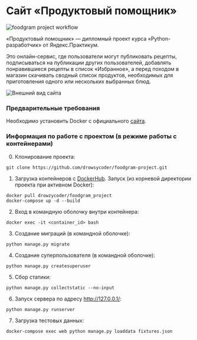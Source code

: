 # Сайт «Продуктовый помощник»
![foodgram project workflow](https://github.com/drowsycoder/foodgram-project/actions/workflows/foodgram_workflow.yml/badge.svg)

«Продуктовый помощник» — дипломный проект курса «Python-разработчик» от Яндекс.Практикум.

Это онлайн-сервис, где пользователи могут публиковать рецепты, подписываться на публикации других пользователей, добавлять понравившиеся рецепты в список «Избранное», а перед походом в магазин скачивать сводный список продуктов, необходимых для приготовления одного или нескольких выбранных блюд.

![Внешний вид сайта](https://github.com/drowsycoder/foodgram-project/blob/master/foodgram.png?raw=true)

### Предварительные требования

Необходимо установить Docker с официального [сайта](https://www.docker.com/products/docker-desktop).

### Информация по работе с проектом (в режиме работы с контейнерами)

0. Клонирование проекта:
```
git clone https://github.com/drowsycoder/foodgram-project.git
```
1. Загрузка контейнеров с [DockerHub](https://hub.docker.com/repository/docker/drowzycoder/foodgram_project). Запуск (из корневой директории проекта при активном Docker):
```
docker pull drowzycoder/foodgram_project
docker-compose up -d --build
```
2. Вход в командную оболочку внутри контейнера:
```
docker exec -it <container_id> bash
```
3. Создание миграций (в командной оболочке):
```
python manage.py migrate
```
4. Создание суперпользователя (в командной оболочке):
```
python manage.py createsuperuser
```
5. Сбор статики:
```
python manage.py collectstatic --no-input
```
6. Запуск сервера по адресу http://127.0.0.1/:
```
python manage.py runserver
```
7. Загрузка тестовых данных:
```
docker-compose exec web python manage.py loaddata fixtures.json
```
